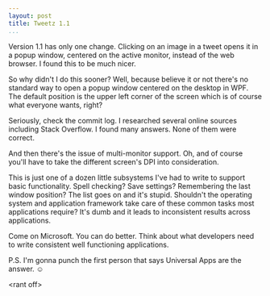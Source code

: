 ```yaml
---
layout: post  
title: Tweetz 1.1  
...
```


Version 1.1 has only one change. Clicking on an image in a tweet opens
it in a popup window, centered on the active monitor, instead of the web
browser. I found this to be much nicer.

So why didn't I do this sooner? Well, because believe it or not there's
no standard way to open a popup window centered on the desktop in WPF.
The default position is the upper left corner of the screen which is of
course what everyone wants, right?

Seriously, check the commit log. I researched several online sources
including Stack Overflow. I found many answers. None of them were
correct.

And then there's the issue of multi-monitor support. Oh, and of course
you'll have to take the different screen's DPI into consideration.

This is just one of a dozen little subsystems I've had to write to
support basic functionality. Spell checking? Save settings? Remembering
the last window position? The list goes on and it's stupid. Shouldn't
the operating system and application framework take care of these common
tasks most applications require? It's dumb and it leads to inconsistent
results across applications.

Come on Microsoft. You can do better. Think about what developers need
to write consistent well functioning applications.

P.S. I'm gonna punch the first person that says Universal Apps are the
answer. ☺

\<rant off\>
